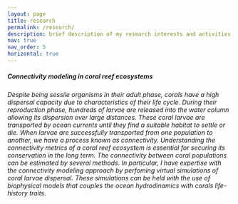 ```yaml
---
layout: page
title: research
permalink: /research/
description: brief description of my research interests and activities
nav: true
nav_order: 5
horizontal: true
---
```


<div class="card mt-3">
  <div class="p-3">
    <div class="row">
      <div class="col-sm-10">
        <h5 class="font-weight-bold">Connectivity modeling in coral reef ecosystems</h5>
      </div>
      <div class="col-sm-2 text-left text-sm-right">
      </div>
    </div>
    <h6 class="font-weight-light mt-2 mt-sm-0">Despite being sessile organisms in their adult phase, corals have a high dispersal capacity due to characteristics of their life cycle. During their reproduction phase, hundreds of larvae are released into the water column allowing its dispersion over large distances. These coral larvae are transported by ocean currents until they find a suitable habitat to settle or die. When larvae are successfully transported from one population to another, we have a process known as connectivity. Understanding the connectivity metrics of a coral reef ecosystem is essential for securing its conservation in the long term. The connectivity between coral populations can be estimated by several methods. In particular, I have expertise with the connectivity modeling approach by perfoming virtual simulations of coral larvae dispersal. These simulations can be held with the use of biophysical models that couples the ocean hydrodinamics with corals life-history traits.</h6>
  </div>
</div>
